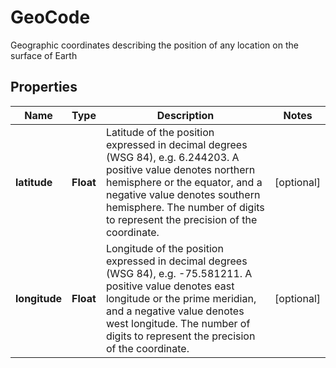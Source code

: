 

# GeoCode

Geographic coordinates describing the position of any location on the surface of Earth

## Properties

| Name | Type | Description | Notes |
|------------ | ------------- | ------------- | -------------|
|**latitude** | **Float** | Latitude of the position expressed in decimal degrees (WSG 84), e.g. 6.244203. A positive value denotes northern hemisphere or the equator, and a negative value denotes southern hemisphere. The number of digits to represent the precision of the coordinate. |  [optional] |
|**longitude** | **Float** | Longitude of the position expressed in decimal degrees (WSG 84), e.g. -75.581211. A positive value denotes east longitude or the prime meridian, and a negative value denotes west longitude.  The number of digits to represent the precision of the coordinate. |  [optional] |



